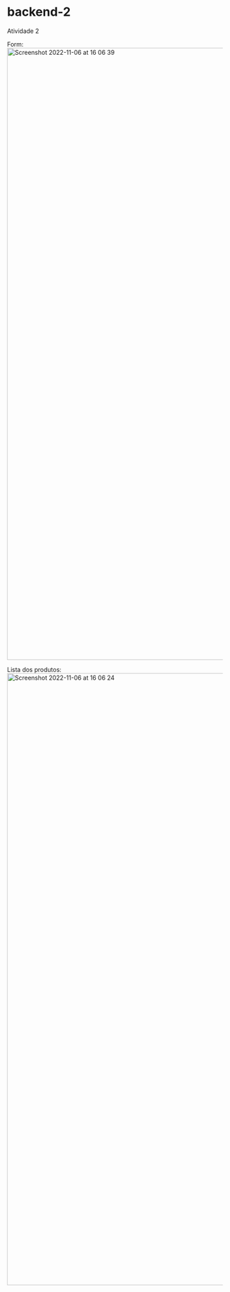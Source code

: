 # backend-2
Atividade 2

Form:
<img width="1428" alt="Screenshot 2022-11-06 at 16 06 39" src="https://user-images.githubusercontent.com/63747000/200190385-f4ed7750-fcf9-48fc-82f6-beb027f321c4.png">

Lista dos produtos:
<img width="1428" alt="Screenshot 2022-11-06 at 16 06 24" src="https://user-images.githubusercontent.com/63747000/200190387-671e29b2-2bbb-44a4-b234-a244953921b1.png">
